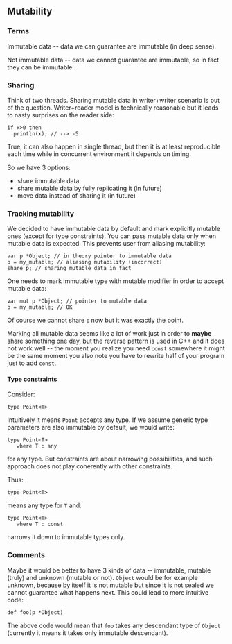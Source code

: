 ﻿## Mutability

### Terms

Immutable data -- data we can guarantee are immutable (in deep sense).

Not immutable data -- data we cannot guarantee are immutable, so in fact
they can be immutable.
 
### Sharing

Think of two threads. Sharing mutable data in writer+writer 
scenario is out of the question. Writer+reader model is technically
reasonable but it leads to nasty surprises on the reader side:

    if x>0 then
      println(x); // --> -5

True, it can also happen in single thread, but then it is at least
reproducible each time while in concurrent environment it depends
on timing.

So we have 3 options:

   * share immutable data
   * share mutable data by fully replicating it (in future)
   * move data instead of sharing it (in future)

### Tracking mutability

We decided to have immutable data by default and mark explicitly
mutable ones (except for type constraints). You can pass mutable data only when mutable data
is expected. This prevents user from aliasing mutability:

    var p *Object; // in theory pointer to immutable data
    p = my_mutable; // aliasing mutability (incorrect)
    share p; // sharing mutable data in fact

One needs to mark immutable type with mutable modifier in order
to accept mutable data:

    var mut p *Object; // pointer to mutable data
    p = my_mutable; // OK

Of course we cannot share `p` now but it was exactly the point.

Marking all mutable data seems like a lot of work just in order to 
**maybe** share something one day, but the reverse pattern is used
in C++ and it does not work well -- the moment you realize you need
`const` somewhere it might be the same moment you also note you have 
to rewrite half of your program just to add `const`.

#### Type constraints

Consider:

    type Point<T>

Intuitively it means `Point` accepts any type. If we assume generic
type parameters are also immutable by default, we would write:

    type Point<T>
       where T : any

for any type. But constraints are about narrowing possibilities,
and such approach does not play coherently with other constraints.

Thus:

    type Point<T>

means any type for `T` and:

    type Point<T>
       where T : const

narrows it down to immutable types only.

### Comments

Maybe it would be better to have 3 kinds of data -- immutable, mutable (truly)
and unknown (mutable or not). `Object` would be for example unknown, because
by itself it is not mutable but since it is not sealed we cannot guarantee
what happens next. This could lead to more intuitive code:

    def foo(p *Object)

The above code would mean that `foo` takes any descendant type of 
`Object` (currently it means it takes only immutable descendant).